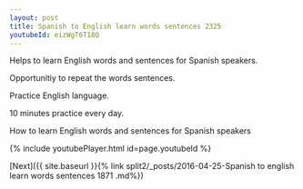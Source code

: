 ```yaml
---
layout: post
title: Spanish to English learn words sentences 2325 
youtubeId: eizWgT6T18Q
---
```

 
 
Helps to learn English words and sentences for Spanish speakers.

Opportunitiy to repeat the words sentences. 

Practice English language. 
 
10 minutes practice every day. 
 
How to learn English words and sentences for Spanish speakers 
 
{% include youtubePlayer.html id=page.youtubeId %}
 
 
[Next]({{ site.baseurl }}{% link  split2/_posts/2016-04-25-Spanish to english learn words sentences 1871 .md%})
 
